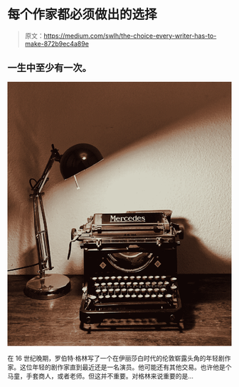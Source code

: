 # 每个作家都必须做出的选择

> 原文：<https://medium.com/swlh/the-choice-every-writer-has-to-make-872b9ec4a89e>

## 一生中至少有一次。

![](img/259087be9e6a7d547450cbd47d54bb0e.png)

在 16 世纪晚期，罗伯特·格林写了一个在伊丽莎白时代的伦敦崭露头角的年轻剧作家。这位年轻的剧作家直到最近还是一名演员。他可能还有其他交易。也许他是个马童，手套商人，或者老师。但这并不重要。对格林来说重要的是…